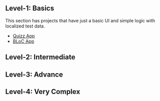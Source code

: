 ## Level-1: Basics
This section has projects that have just a basic UI and simple logic with localized test data.
- [Quizz App](https://github.com/haroonkhan9426/Quizzler)
- [BLoC App](https://github.com/UmairJibran/flutter-bloc.git)
## Level-2: Intermediate

## Level-3: Advance
## Level-4: Very Complex
